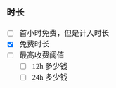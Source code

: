 <span  style="font-family: Simsun,serif; font-size: 17px; ">


### 时长

- [ ] 首小时免费，但是计入时长
- [x] 免费时长
- [ ] 最高收费阈值
  - [ ] 12h 多少钱
  - [ ] 24h 多少钱

</span>